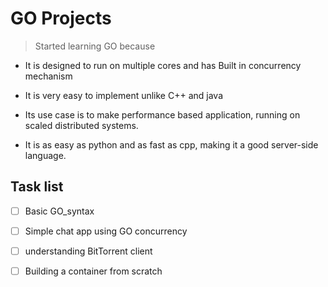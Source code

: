 # **GO Projects**
>Started learning GO because
- It is designed to run on multiple cores and has Built in concurrency mechanism

- It is very easy to implement unlike C++ and java

- Its use case is to make performance based application, running on scaled distributed systems.

- It is as easy as python and as fast as cpp, making it a good server-side language.
## **Task list**
- [ ] Basic GO_syntax
- [ ] Simple chat app using GO concurrency
- [ ] understanding BitTorrent client
- [ ] Building a container from scratch 
  

  